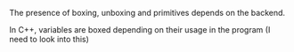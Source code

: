The presence of boxing, unboxing and primitives depends on the backend.

In C++, variables are boxed depending on their usage in the program (I need to look into this)
